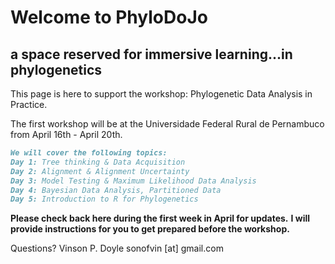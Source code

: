 # Welcome to PhyloDoJo
## a space reserved for immersive learning...in phylogenetics

This page is here to support the workshop: Phylogenetic Data Analysis in Practice.

The first workshop will be at the Universidade Federal Rural de Pernambuco from April 16th - April 20th.

```markdown
We will cover the following topics:
Day 1: Tree thinking & Data Acquisition
Day 2: Alignment & Alignment Uncertainty
Day 3: Model Testing & Maximum Likelihood Data Analysis
Day 4: Bayesian Data Analysis, Partitioned Data
Day 5: Introduction to R for Phylogenetics
```

**Please check back here during the first week in April for updates.**
**I will provide instructions for you to get prepared before the workshop.**

Questions? 
Vinson P. Doyle
sonofvin [at] gmail.com
